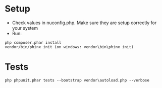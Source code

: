 # Setup

- Check values in nuconfig.php. Make sure they are setup correctly for your system
- Run:
```
php composer.phar install
vendor/bin/phinx init (on windows: vendor\bin\phinx init)
```

# Tests
```
php phpunit.phar tests --bootstrap vendor\autoload.php --verbose
```